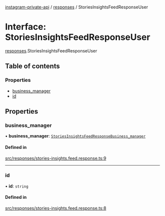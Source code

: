 [instagram-private-api](../../README.md) / [responses](../../modules/responses.md) / StoriesInsightsFeedResponseUser

# Interface: StoriesInsightsFeedResponseUser

[responses](../../modules/responses.md).StoriesInsightsFeedResponseUser

## Table of contents

### Properties

- [business\_manager](StoriesInsightsFeedResponseUser.md#business_manager)
- [id](StoriesInsightsFeedResponseUser.md#id)

## Properties

### business\_manager

• **business\_manager**: [`StoriesInsightsFeedResponseBusiness_manager`](StoriesInsightsFeedResponseBusiness_manager.md)

#### Defined in

[src/responses/stories-insights.feed.response.ts:9](https://github.com/Nerixyz/instagram-private-api/blob/4971f34/src/responses/stories-insights.feed.response.ts#L9)

___

### id

• **id**: `string`

#### Defined in

[src/responses/stories-insights.feed.response.ts:8](https://github.com/Nerixyz/instagram-private-api/blob/4971f34/src/responses/stories-insights.feed.response.ts#L8)
